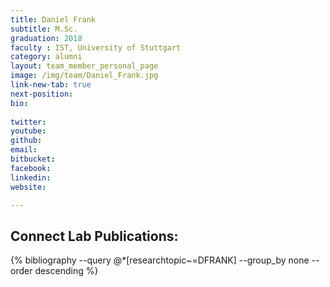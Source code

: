 ```yaml
---
title: Daniel Frank
subtitle: M.Sc.
graduation: 2018
faculty : IST, University of Stuttgart
category: alumni
layout: team_member_personal_page
image: /img/team/Daniel_Frank.jpg
link-new-tab: true
next-position: 
bio:
    
twitter: 
youtube: 
github: 
email: 
bitbucket: 
facebook: 
linkedin: 
website: 

---
```


## Connect Lab Publications:

{% bibliography --query @*[researchtopic~=DFRANK] --group_by none --order descending %}

